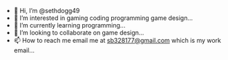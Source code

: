 - 👋 Hi, I’m @sethdogg49
- 👀 I’m interested in gaming coding programming game design...
- 🌱 I’m currently learning programming...
- 💞️ I’m looking to collaborate on game design...
- 📫 How to reach me email me at sb328177@gmail.com which is my work email...

<!---
sethdogg49/sethdogg49 is a ✨ special ✨ repository because its `README.md` (this file) appears on your GitHub profile.
You can click the Preview link to take a look at your changes.
--->
